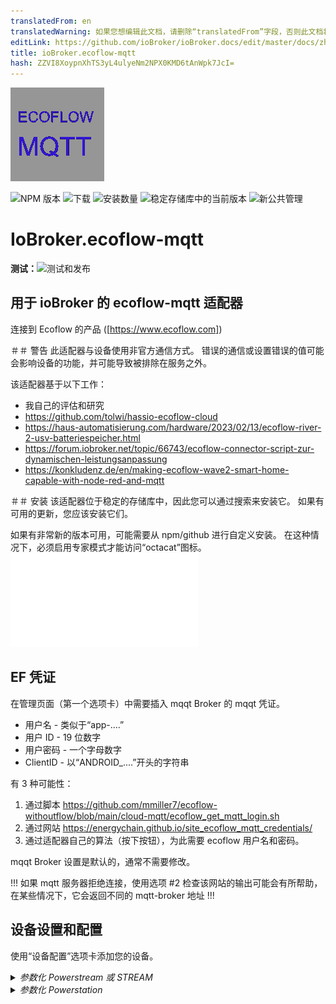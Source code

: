 ```yaml
---
translatedFrom: en
translatedWarning: 如果您想编辑此文档，请删除“translatedFrom”字段，否则此文档将再次自动翻译
editLink: https://github.com/ioBroker/ioBroker.docs/edit/master/docs/zh-cn/adapterref/iobroker.ecoflow-mqtt/README.md
title: ioBroker.ecoflow-mqtt
hash: ZZVI8XoypnXhTS3yL4ulyeNm2NPX0KMD6tAnWpk7JcI=
---
```

![标识](../../../en/adapterref/iobroker.ecoflow-mqtt/admin/ecoflow-mqtt.png)

![NPM 版本](https://img.shields.io/npm/v/iobroker.ecoflow-mqtt.svg)
![下载](https://img.shields.io/npm/dm/iobroker.ecoflow-mqtt.svg)
![安装数量](https://iobroker.live/badges/ecoflow-mqtt-installed.svg)
![稳定存储库中的当前版本](https://iobroker.live/badges/ecoflow-mqtt-stable.svg)
![新公共管理](https://nodei.co/npm/iobroker.ecoflow-mqtt.png?downloads=true)

# IoBroker.ecoflow-mqtt
**测试：**![测试和发布](https://github.com/foxthefox/ioBroker.ecoflow-mqtt/workflows/Test%20and%20Release/badge.svg)

## 用于 ioBroker 的 ecoflow-mqtt 适配器
连接到 Ecoflow 的产品 ([https://www.ecoflow.com])

＃＃ 警告
此适配器与设备使用非官方通信方式。
错误的通信或设置错误的值可能会影响设备的功能，并可能导致被排除在服务之外。

该适配器基于以下工作：

- 我自己的评估和研究
- https://github.com/tolwi/hassio-ecoflow-cloud
- https://haus-automatisierung.com/hardware/2023/02/13/ecoflow-river-2-usv-batteriespeicher.html
- https://forum.iobroker.net/topic/66743/ecoflow-connector-script-zur-dynamischen-leistungsanpassung
- https://konkludenz.de/en/making-ecoflow-wave2-smart-home-capable-with-node-red-and-mqtt

＃＃ 安装
该适配器位于稳定的存储库中，因此您可以通过搜索来安装它。
如果有可用的更新，您应该安装它们。

如果有非常新的版本可用，可能需要从 npm/github 进行自定义安装。
在这种情况下，必须启用专家模式才能访问“octacat”图标。
![更多细节](../../../en/adapterref/iobroker.ecoflow-mqtt/doc/en/installation.md)

## EF 凭证
在管理页面（第一个选项卡）中需要插入 mqqt Broker 的 mqqt 凭证。

- 用户名 - 类似于“app-....”
- 用户 ID - 19 位数字
- 用户密码 - 一个字母数字
- ClientID - 以“ANDROID\_....”开头的字符串

有 3 种可能性：

1. 通过脚本 https://github.com/mmiller7/ecoflow-withoutflow/blob/main/cloud-mqtt/ecoflow_get_mqtt_login.sh
2. 通过网站 https://energychain.github.io/site_ecoflow_mqtt_credentials/
3. 通过适配器自己的算法（按下按钮），为此需要 ecoflow 用户名和密码。

mqqt Broker 设置是默认的，通常不需要修改。

!!! 如果 mqtt 服务器拒绝连接，使用选项 #2 检查该网站的输出可能会有所帮助，在某些情况下，它会返回不同的 mqtt-broker 地址 !!!

## 设备设置和配置
使用“设备配置”选项卡添加您的设备。

<details><summary><i>参数化 Powerstream 或 STREAM</i></summary><p>

- 添加新行
- 设置 (Power)Stream 的设备 ID，如应用程序中所示，例如“HW51..../BK....”
- 给它起个名字
- 选择版本

</p></details>

<details><summary><i>参数化 Powerstation</i></summary><p>

- 添加新行
- 设置 Powerstation 的设备 ID，如应用程序中所示，字符串因设备类型而异
- 给它起个名字
- 选择设备类型
- 如果连接了附加电池组，请检查其连接的端口号

</p></详情>

<details><summary><i>智能插头参数化</i></summary><p>

- 添加新行
- 设置智能插头的设备 ID，如应用程序中所示，例如“HW52....”
- 给它起个名字
- 将类型设置为“插头”

</p></详情>

<details><summary><i>智能电表参数化</i></summary><p>

- 添加新行
- 设置智能电表 (Shelly 或 EF) 的设备 ID，如应用程序中所示，如果是 Shelly，请注意该 ID 与 Shelly 设备本身不同
- 给它起个名字
- 将类型设置为“Shelly3EM”或“EF智能电表”

</p></详情>

<details><summary><i>参数化生成器</i></summary><p>

- 添加新行
- 设置 Generator 的设备 ID，如应用程序中所示，例如“DGEB....”
- 给它起个名字
- 将类型设置为“生成器”

</p></details>

<details><summary><i>智能家居面板参数化</i></summary><p>

- 添加新行
- 设置发电机的设备 ID，如应用程序中所示，例如“SP10....”
- 给它起个名字
- 将类型设置为“SHP”或“SHP2”

</p></详情>

<details><summary><i>电源套件和集线器参数化</i></summary><p>

- 添加新行
- 设置电源套件的设备 ID，如应用程序中所示，例如“M10....”
- 给它起个名字
- 将类型设置为“Power Kit BP2000”或“Power Kit BP5000”
- 如果连接了第二块或第三块电池，则检查它是从属电池 1 还是从属电池 2。

</p></details>

<details><summary><i>Power Ocean DC 拟合参数化</i></summary><p>

- 添加新行
- 设置发电机的设备 ID，如应用程序中所示，例如“HJ31....”
- 给它起个名字
- 将类型设置为“Power Ocean”
- 如果连接了第二块或第三块电池，则检查它是从属电池 1 还是从属电池 2。

</p></details>

<details><summary><i>参数化波形</i></summary><p>

- 添加新行
- 设置智能插头的设备ID，如应用程序中所示，例如“KT21ZCH...”
- 给它起个名字
- 将类型设置为“Wave2”

</p></详情>

<details><summary><i>冰川参数化</i></summary><p>

- 添加新行
- 设置智能插头的设备 ID，如应用程序中所示，例如“BX11ZCB...”
- 给它起个名字
- 将类型设置为“冰川”

</p></详情>

<details><summary><i>交流发电机参数化</i></summary><p>

- 添加新行
- 设置智能插头的设备 ID，如应用程序中所示，例如“F371ZE...”
- 给它起个名字
- 将类型设置为“交流发电机 800W”

</p></详情>

使用“Homeassistant”选项卡设置与 HA 的 MQTT 连接

<details><summary><i>参数化 Homeassistant 连接器</i></summary><p>

- 启用服务
- 设置HA的MQTT Broker的用户设置
- 设置HA的MQTT Broker连接参数
- 如果需要，选择调试设置

HA端修改：

- 适配器使用 HA 中的发现功能，不需要在 HA 中配置数据点。
-MQTT 附加组件...

</p></详情>

## 更新适配器
通常，在旧版本上安装新版本即可。在某些情况下（例如 1.0.0），可能需要清除整个对象树。
如果数据点相关值发生更改，例如范围的最小值或最大值，则必须：

- 停止适配器
- 删除了相关数据点
- 启动适配器

此后，新的范围被接管。

## IoBroker 适配器功能
- 定义的设备通过 mqtt 连接到适配器
- 适配器过滤设备的传入消息。只有改变的值才会存储在内部
- 如果应用程序在特定条件下阻止调整，则在已知的情况下进行复制（例如，当电池电量低于最低值时，逆变器开启，您可以在日志中看到警告）
- 并非所有事情都是已知的，因此状态解释的信息可能不确定，这主要用尾随的“？”标记。

### 数据点设置更新备注（最小值、最大值、单位……）
如果在新版本的适配器中更改了数据点的设置（例如名称、单位、最大值），则更改只有在您执行以下操作后才会生效：

- 停止适配器实例
- 删除相应的数据点或适配器实例的整个对象结构
- 启动适配器实例

在启动期间会创建数据点，但数据点存在时不会更改。

### 警告/错误的备注
适配器中某些事件会被标记为警告或错误，以便在日志级别为信息模式时显示在日志中。
这不一定是故障，也不一定是适配器无法正常工作的指示，而更像是一种非预期行为的迹象。原因可能不在适配器本身，但已引起注意。

## HA 连接器/网关
- HA 中的 MQTT 发现功能提供了一种优雅的信息交换方式
- 当 MQTT 代理已经在 HA 中运行时，MQTT 发现功能可能无法激活，需要在重新配置 MQTT 服务时启用它
- 每次启动 iobroker 适配器时，所有发现对象都会传输到 HA（即使它们应该保留在 HA 中）
- iobroker 适配器过滤设备的传入消息。只有改变的值才会存储在内部并传输到 HA。
- 如果设备数据更新未设置某个值，则该值在 HA 中将显示为未知
- 如果设备可访问，则可用性将显示在设备连接中，这将继承到“子设备”（不可用性以相同的方式处理）

[一些提示](./doc/en/IOB_HA/navi.md)

### 功能注释
- 由于信息更新和命令传输的异步性，有时可能会出现竞争条件。因此，可以观察到开关发出命令后，其来回切换直至停止。

## 使用数据点实现设备和结构
对设备数据的一些解释

- 数字 -> 具有数值的数据点
- 级别 -> 具有数值的可调整数据点，有时也具有数字表示的选择
- 开关 -> 可调整数据点布尔值
- 诊断 -> 布尔或多状态数据点转换为文本
- 字符串 -> 数据点仅作为文本
- 数组 -> 带有数组的数据点
- 值到文本的转换可能会使用未经验证的文本（欢迎反馈），这在文本末尾用“？”表示

### 发电站
[里弗·马克斯](./doc/devices/rivermax.md)

[河流职业](./doc/devices/riverpro.md)

[Delta Mini](./doc/devices/deltamini.md)

[三角洲](./doc/devices/delta.md)

[德尔塔·马克斯](./doc/devices/deltamax.md)

[Delta Pro](./doc/devices/deltapro.md)

[河流 2 Max](./doc/devices/river2max.md)

[河流2专业版](./doc/devices/river2pro.md)

[河流 3](./doc/devices/river3.md)

[河流 3 Plus](./doc/devices/river3plus.md)

[德尔塔2](./doc/devices/delta2.md)

[达美航空 2 Max](./doc/devices/delta2max.md)

[Delta 3 Plus](./doc/devices/delta3plus.md)

[Delta Pro 3](./doc/devices/deltapro3.md)

[Delta Pro Ultra](./doc/devices/deltaproultra.md)

### 智能家居面板
[智能家居面板](./doc/devices/panel.md)

[智能家居面板2](./doc/devices/panel2.md)

### 电源套件和集线器
[电源套件](./doc/devices/powerkit.md)

### 动力海洋
[Power Ocean DC](./doc/devices/powerocean.md)

[Power Ocean Plus](./doc/devices/poweroceanplus.md)

[Power Ocean DC FIT](./doc/devices/poweroceanfit.md)

### 生成器
[发电机](./doc/devices/generator.md)

双燃料发电机不可用，如果有数据的话，可以实施。

### 电力流与流
[电力流](./doc/devices/pstream600.md)

[Stream AC PRO](./doc/devices/stream_ac_pro.md)

[流超](./doc/devices/stream_ultra.md)

[流逆变器](./doc/devices/stream_inverter.md)

800W 版本也已实现，唯一的区别在于最大功率为 800W。
供电优先级 -> 0/false = 优先电网供电；-> 1/true = 优先电池供电（充电）

### 智能插头
[智能插头](./doc/devices/plug.md)

### 智能电表设备
[Shelly3EM](./doc/devices/shelly3em.md)

[智能电表](./doc/devices/smartmeter.md)

### 波浪空调
[Wave2](./doc/devices/wave2.md)

[Wave3](./doc/devices/wave3.md)

波浪不可用，如果有数据可用，则可以实现。

### 冰川冰箱
[冰川](./doc/devices/glacier.md)

### 交流发电机
[交流发电机](./doc/devices/alternator.md)

### 不支持的设备
为了调试目的，创建了此部分，请选择设备（delta pro3、delta3、delta3 plus）并将序列号放在添加的行中，预计未知设备正在使用 protobuf，它会在日志中创建 [PROTOBUF unknown] 消息，它们包含原始十六进制电报

## 待办事项
- 检查命令中被遗忘的边界条件（抑制命令或附加值）
- 如果需要倒车，请检查蜂鸣命令
- SlaveBattery DM，输出功率乘以 10
- 更多 SHP 值的 getCmds

## 免责声明
此开源软件与 Ecoflow 公司没有任何关联，亦未获得其任何形式的认可。
使用此软件的风险由您自行承担，本人对因使用此软件而可能产生的任何损害或问题概不负责。请务必注意，使用此开源软件不获得 Ecoflow 公司的直接支持或保证。

## Changelog

### 1.4.5 (WIP)

- (foxthefox) new datapoints Delta2max

### 1.4.4 (npm)

- (foxthefox) new datapoints for PowerOcean and HeatingRod
- (foxthefox) change from object to array for messages (for telegrams with multiple messages of same type i.e. powerocean)
- (foxthefox) testing JSON->buffer

### 1.4.3 (npm)

- (foxthefox) new cmd Stream to adjust output power via load task (dayResidentLoadList)
- (foxthefox) correction energyBackupand cmd for River3(Plus)
- (foxthefox) new device Stream Inverter supported
- (foxthefox) first improvements for power ocean plus (i.e. 6 batteries)
- (foxthefox) SHP time task enable switch and load level adjustment

### 1.4.2 (npm)

- (foxthefox) completion commands for River3(Plus)
- (foxthefox) correction of bool in proto of River3(Plus)

### 1.4.1 (npm)

- (foxthefox) Correction of multiplication, some float values may be incorrect now
- (foxthefox) new commands for STREAM and River3
- (foxthefox) River3 llcbusvol correction
- (foxthefox) Stream max settings for power,
- (foxthefox) separate handler for unknown devices

### 1.4.0 (npm)

- (foxthefox) new support of EF Smartmeter
- (foxthefox) new support of River3 (without cmds)
- (foxthefox) new support of Stream Series
- (foxthefox) new support of Power Ocean Plus
- (foxthefox) new Statistics for Gen3 powerstattions
- (foxthefox) new battery data for Gen3 powerstattions
- (foxthefox) new support of Power Ocean DC FIT
- (foxthefox) new support of Wave3 (without cmds!)
- (foxthefox) support of 3 extra batteries DeltaProUltra
- (foxthefox) new datapoints for stream series
- (foxthefox) new datapoints for river2max/pro in pd section
- (foxthefox) correction of river2max command chgWatts
- (foxthefox) corrections at history.. values for powerstream (not kWh, it is W)
- (foxthefox) issue #264, correction, additional bat Delta 2 has different data names than D2M
- (foxthefox) improved recognition of HA broker status and better initializing of data
- (foxthefox) telegram counter now in each device/info
- (foxthefox) major refactoring for the "JSON-devices"
- (foxthefox) min nodejs version >=20
- (foxthefox) debug button for latestQuotas, dbug button for unknown protobuf msg
- (foxthefox) iobroker/eslint-config

### 1.3.2 (npm)

- (foxthefox) improvement on HA cmds with numbers
- (foxthefox) correction on startVoltage for alternator, new cablelength

### 1.3.1 (npm)

- (foxthefox) new cmd for Delta3Plus and corrections to ranges
- (foxthefox) correction to cmd DPU,D3P,D3+,R3+ to appear correctly in HA (must be number to be adjustable)
- (foxthefox) improvement on HA cmds to devices with protobuf
- (foxthefox) delta2 settings improvement (unit, device_class)

### 1.3.0 (npm)

- (foxthefox) correction for PStream energy
- (foxthefox) new Delta Pro 3 implementation
- (foxthefox) new Delta 3 Plus implementation
- (foxthefox) new River 3 Plus implementation
- (foxthefox, radeonorama) enhancements alternator
- (foxthefox) major refactoring
- (foxthefox) new items to PowerOcean and HeatingRod

### 1.2.2 (npm)

- (foxthefox) some documentation for HA users
- (foxthefox) corrections in SHP2 protobuf definition
- (foxthefox) new datapoints in SHP2 ProtoTime, new telegram ProtoTimeStat mapped to ProtoTime
- (foxthefox) corrections to alternator (objects 268,269), power,wifiRssi setting,
- (foxthefox) DeltaPro mpptTemp, outAmp new max value

### 1.2.1 (npm)

- (foxthefox) corrections for pstream objects, some changed from string to number
- (foxthefox) new SHP time task config values

### 1.2.0 (npm)

- (foxthefox) new values powerocean
- (foxthefox) new values powerstream
- (foxthefox) new values plug
- (foxthefox) enhancements on values for SHP2,DPU,alternator

### 1.1.3 (npm)

- (foxthefox) enhancements to alternator values
- (foxthefox) refactoring of protobuf handling/structure/component data

### 1.1.2 (npm)

- (bh1cqx) handle HA restart #PR193
- (foxthefox) initial state population of BPInfo2/3 to HA
- (foxthefox) jsonConfig enhancements

### 1.1.1 (npm)

- (foxthefox) changed code structure
- (foxthefox) initial state creation of BPInfo2/3 to HA

### 1.1.0 (npm)

- (foxthefox) added a preliminary version of alternator (no cmd, non final state names)
- (foxthefox) added a config possibility for unsupported devices for capturing the transmitted telegrams
- (foxthefox) #168 changed SHP2 masterIncreInfo.gridSta '0': 'Grid volt. not detected', '1': 'Grid OK'
- (foxthefox) #173 DPU added additional battery selection
- (foxthefox) #174 SHP2 added in ProtoTime the wattInfoChWatt, wattInfoAllHallWatt
- (foxthefox) #174 SHP2 added channel values of power and current in loadPower/loadCurrent including the sum of the values
- (foxthefox) #167 DELTA2/2Max pd.dsgPowerAC and pd.dsgPowerDC (type from 'power' to 'energy')

### 1.0.5 (npm)

- (foxthefox) mppt.outWatts 500 -> 600; inverter_heartbeat.invOutputWatts 800 -> 810
- (foxthefox) update of Readme (adapter now in stable)
- (foxthefox) changes for responsive design #160

### 1.0.4 (npm)

- (foxthefox) some more protobuf decoding for power ocean (ev pulse portion)
- (foxthefox) correction for powerkit telegram reception #99
- (foxthefox) corrected/imroved powerkit datapoints

### 1.0.3 (npm)

- (foxthefox) watth16/17/18 upper range 10kWh
- (foxthefox) 'Backup reserve' option added for D2M #137
- (foxthefox) preparations for DeltaPro3 decode

### 1.0.2 (npm)

- (foxthefox) correction of SHP commands (#130)

### 1.0.1 (npm)

- (foxthefox) correction to level commands (not recognized when appendix level.xxx)
- (foxthefox) "this." for timer functions
- (foxthefox) corrected some debug functions
- (foxthefox) min js-controller = 5.0.12

### 1.0.0 (npm) BREAKING

- (foxthefox) correction of state roles (requires deletion of ecoflow objecttree!)
- (foxthefox) deletion of InverterHeartbeat2 of power stream, since latest FW does not deliver this telegram anymore (most likely part of the larger inverter_heartbeat)
- (foxthefox) some multiplication and max settings for SHP and Power Ocean corrected,

### 0.0.42 (npm)

- (foxthefox) correction SHP command
- (foxthefox) new data point power ocean, range min corrections
- (foxthefox) shelly3em model definition
- (foxthefox) IOB checker corrections

### 0.0.41 (npm)

- (foxthefox) correction in Compare function

### 0.0.40 (npm)

- (foxthefox) IOB checker corrections

### 0.0.39 (npm)

- (foxthefox) update devDeps
- (foxthefox) eslint upgrade and corrections

### 0.0.38 (npm)

- (foxthefox) additional datapoints for power ocean
- (foxthefox) corrections for upper limit on power ocean data points

### 0.0.37 (npm)

- (foxthefox) corrections for HA discovery of PowerOcean/SHP2/PowerKit

### 0.0.36 (npm)

- (foxthefox) correction bmsMaster.cellVol/cellTemp as array for DeltaPro
- (foxthefox) correction for transfer of values derived from protobuf to HA
- (foxthefox) enhanced to device specific logging

### 0.0.35 (npm)

- (foxthefox) unified detail debug settings, device specific debugging (new checkbox in device config)

### 0.0.34 (npm)

- (foxthefox) first implementation for power ocean kit
- (foxthefox) first implementation for smart home panel 2
- (foxthefox) new values watth16/17/18 for powerstream
- (foxthefox) deltapro max values mmpt.inAmp, mpptTemp
- (foxthefox) fixed updates to info.reconnects
- (foxthefox) fixed #90 cfgAcEnabled on river2max
- (foxthefox) logging enhancements

### 0.0.33 (npm)

- (foxthefox) added Power Kit
- (foxthefox) added new object ratedPower as command for powerstream

### 0.0.32 (npm)

- (foxthefox) added Shelly3EM reporting (cloud to cloud connection to be setup in EF App)

### 0.0.31 (npm)

- (foxthefox) optimization EF MQTT reconnect
- (foxthefox) initial update slave battery to HA
- (foxthefox) online status from latestQuotas
- (foxthefox) adapter config merge all device tabs into one (to overcome the problem that on tablets the last tab is not reachable), size adjustment
- (foxthefox) correction for deltapro at xt60ChgType
- (foxthefox) correction for river2max commands

### 0.0.30 (npm)

- (foxthefox) correction for River2Pro/Max cmd dcChgCurrent
- (foxthefox) correction for Delta2 cmd dcChgCurrent/pv2DcChgCurrent
- (foxthefox) correction for slave battery transfer to HA

### 0.0.29 (npm)

- (foxthefox) new objects for wave2
- (foxthefox) device emulation
- (foxthefox) mppt max value corrections

### 0.0.28 (npm)

- (foxthefox) fix value normalization (DP,wave2,glacier)
- (foxthefox) set actions initially to false to avoid null
- (foxthefox) fix latestQuotas for glacier/wave2
- (foxthefox) enhance logging

### 0.0.27 (npm)

- (foxthefox) fixed issues with additional battery and homeassistant transfer
- (foxthefox) bmsMaster Delta Pro new points (maxVolDiff,mosState,cellSeriesNum,cellNtcNum)
- (foxthefox) fix issue with SHP heartbeat.errorCodes

### 0.0.26 (npm)

- (foxthefox) bmasMaster.amp max = 50
- (foxthefox) corrections SHP

### 0.0.25 (npm)

- (foxthefox) new datapoints for DeltaPro

### 0.0.24 (npm)

- (foxthefox) SHP incomming data processing

### 0.0.23 (npm)

- (foxthefox) correction to latestQuotas (shift from info to action)
- (foxthefox) X_Unknown_15 range max 1000
- (foxthefox) new debug button for devices with protobuf msg

### 0.0.22 (npm)

- (foxthefox) Homeassistant Connector/Gateway
- (foxthefox) added Generator (indication only, no knowledge on commands)
- (foxthefox) added Delta Pro Ultra
- (foxthefox) added Smart Home Panel
- (foxthefox) latestQuotas/getTimeTaskConfig moved from info to action
- (foxthefox) uptime no max boundary
- (foxthefox) several adjustable values which represent a mode or predefined set of settings are now using "states" definition (IOB)
- (foxthefox) changed factor for pd/usb1Watts, usb2Watts, qcUsb1Watts, qcUsb2Watts
- (foxthefox) info for offline/online status with EF cloud
- (foxthefox) correction for protobuf cmds (dataLen)
- (foxthefox) some strings are now diagnostic
- (foxthefox) X_unknown_15/17/34 are now numbers
- (foxthefox) skip telegrams where openBmsIdx=0, bqSysStatReg=0
- (foxthefox) deltapro mppt value changes (inWatts/outWatts max=1600, mult= 0.001)
- (foxthefox) deltapro new values bmsMaster.diffSoc, bmsMaster.packSn

### 0.0.21 (npm)

- (foxthefox) more debug on connection
- (foxthefox) new datapoints for wave2
- (foxthefox) deleted max on duration values
- (foxthefox) moved several datapoints from number/string to arrays (mainly wave2/glacier)
- (foxthefox) moved datapoints from string to arrays (bms*.hwVersion, bms*.hwEdition, bms*.cellVol, bms*.cellTemp, pd.bmsKitState)
- (foxthefox) plug switch "dynWattEnable" which includes plug for dynamic watts of powerstream

### 0.0.20 (npm)

- (foxthefox) first additional integration tests
- (foxthefox) corrections in data model
- (foxthefox) new datapoints for glacier
- (foxthefox) new button in config for 'debug quotas' (retrieving data for all JSON-devices and displaying it)

### 0.0.19 (npm)

- (foxthefox) better error handling of incomplete messages from pstream
- (foxthefox) added indication of time tasks
- (foxthefox) cleanup pstream/plugs creation (both are protobuf)
- (foxthefox) further refactoring of code -> devices must be again defined !
- (foxthefox) differentiation between actual energy values and historical
- (foxthefox) getAllTaskCfg for powerstations in structure info
- (foxthefox) initial lastQuotas after adapter start for powerstream and plug
- (foxthefox) interpreted unknown values have now clear names
- (foxthefox) cyclic latestQuotas call instead of forced disconnect and reconnect (reconnects value only for checking, if stays with 0/null adapter has still mqtt telegrams)
- (foxthefox) new data points for deltamax
- (foxthefox) corrected pstream value changes to 0 (numbers), pdata must be omitted

### 0.0.18 (npm)

- (foxthefox) correction of wrong version number io io-package.json

### 0.0.17

- (foxthefox) added ems objects for River2Pro
- (foxthefox) more logging to pstream decode
- (foxthefox) spelling correction for latestQuotas

### 0.0.16

- (foxthefox) correction for array of devices, cause of "loosing" power stations

### 0.0.15

- (foxthefox) new implementation of Wave 2 Air conditioner
- (foxthefox) new implementation of Glacier refrigerator
- (foxthefox) correction of factors for delta2/delta2max/river2pro/river2max (mppt.?Vol, mppt.?Amp, mppt.?Watts)
- (foxthefox) some shifting from string to diagnostics
- (foxthefox) some updates to max values
- (foxthefox) delta2/delta2max pd.chgPowerAC and pd.chgPowerDC changed from power to energy
- (foxthefox) correction of plug_heartbeat values, protobuf shifts from snake_case to camelCase

### 0.0.14

- (foxthefox) new implementation of River 2 Pro, River 2 Max, River Pro, River Max
- (foxthefox) new feature get "lastQuotas"
- (foxthefox) recfactoring of protobuf encoding
- (foxthefox) watth5=daily energy plug, watth6=on time plug
- (foxthefox) plug_heartbeat new values unknown16...19

### 0.0.13

- (foxthefox) correction for changing of factors for pstations
- (foxthefox) watth5 for plugs
- (foxthefox) more logging pstream/plug
- (foxthefox) optional detection of no updates from mqtt server -> reconnection

### 0.0.12

- (foxthefox) new command brightness for plugs
- (foxthefox) correction of factors for plugs
- (foxthefox) powerstream bpType with value as texts
- (foxthefox) DELTA 2 factors corrected (mppt.inVol, mppt.inAmp,mppt.carOutAmp, mppt.carOutVol)
- (foxthefox) naming of watth1...8 (except 5)

### 0.0.11

- (foxthefox) correction this.pstreamStatesDict to cope with pstream and plug

### 0.0.10

- (foxthefox) unknown pstream message debug possibility
- (foxthefox) inv.outTemp max=90°C, inverter_heartbeat.pv1/2inputWatts max=600W
- (foxthefox) new function -> smart plugs

### 0.0.9

- (foxthefox) final version of credential creation, at least 6.12.3 for admin required
- (foxthefox) pd.wattsInSum max=4000W, pd.wattsOutSum max=4000W
- (foxthefox) unknwon59 -> batChargingTime, battMin -> batDischargingTime
- (foxthefox) processing multiple messages in one datagram

### 0.0.8

- (foxthefox) Delta2Max mppt.outVol mult=0.001 instead 0.1
- (foxthefox) handling additional battery for Delta2Max
- (foxthefox) pd.dsgPowerAC -> mult 0.001 Delta2Max
- (foxthefox) pd.chgPowerAC -> mult 0.001 Delta2Max
- (foxthefox) inv.acChgRatedPower -> max 4000W
- (foxthefox) inv.FastChgWatts -> max 2400W
- (foxthefox) chgwatts Delta 2 -> min 50W

### 0.0.7

- (foxthefox) jsonUI wrong attr for additional battery corrected

### 0.0.6

- (foxthefox) device doc
- (foxthefox) cfgDcChgCurrent/pv2DcChgCurrent changed back to start at 4A

### 0.0.5

- (foxthefox) cfgDcChgCurrent/pv2DcChgCurrent again with min=0, seems that there comes 0 at a certein telegram and causing warning
- (foxthefox) energy values (yield per day) for powerstream

### 0.0.4

- (foxthefox) new switch inverter_heartbeat.feedPriority (handling the excessive solar energy when battery is full)

### 0.0.3

- (foxthefox) requirement for admin 6.12.2 -> 6.12.0
- (foxthefox) iverter_heartbeat pv1InputCur, pv2InputCur factor corrected now 0.1
- (foxthefox) ems.chgAmp factor 0.0001 ( seemed too high by factor 10 )
- (foxthefox) bmsMaster.tagChgAmp factor 0.0001 ( seemed too high by factor 10 )
- (foxthefox) delta2max command for cfgDcChgCurrent/pv2DcChgCurrent changed
- (foxthefox) ensuring that commanded bppowerSoc value is always minimum 5% higher than the ems.minDsgSoc, also putting actual minDsgSoc into the command

### 0.0.2

- (foxthefox) pv2DcChgCurrent as level in delta2max
- (foxthefox) \*pv2DcChgCurrent with range 4-8 and step 2
- (foxthefox) chgPauseFlag as switch in delta2max

### 0.0.1 (npm)

- (foxthefox) initial release

## License

MIT License

Copyright (c) 2023-2025 foxthefox <foxthefox@wysiwis.net>

Permission is hereby granted, free of charge, to any person obtaining a copy
of this software and associated documentation files (the "Software"), to deal
in the Software without restriction, including without limitation the rights
to use, copy, modify, merge, publish, distribute, sublicense, and/or sell
copies of the Software, and to permit persons to whom the Software is
furnished to do so, subject to the following conditions:

The above copyright notice and this permission notice shall be included in all
copies or substantial portions of the Software.

THE SOFTWARE IS PROVIDED "AS IS", WITHOUT WARRANTY OF ANY KIND, EXPRESS OR
IMPLIED, INCLUDING BUT NOT LIMITED TO THE WARRANTIES OF MERCHANTABILITY,
FITNESS FOR A PARTICULAR PURPOSE AND NONINFRINGEMENT. IN NO EVENT SHALL THE
AUTHORS OR COPYRIGHT HOLDERS BE LIABLE FOR ANY CLAIM, DAMAGES OR OTHER
LIABILITY, WHETHER IN AN ACTION OF CONTRACT, TORT OR OTHERWISE, ARISING FROM,
OUT OF OR IN CONNECTION WITH THE SOFTWARE OR THE USE OR OTHER DEALINGS IN THE
SOFTWARE.